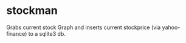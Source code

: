 # stockman

Grabs current stock Graph and inserts current stockprice (via yahoo-finance) to a sqlite3 db.
